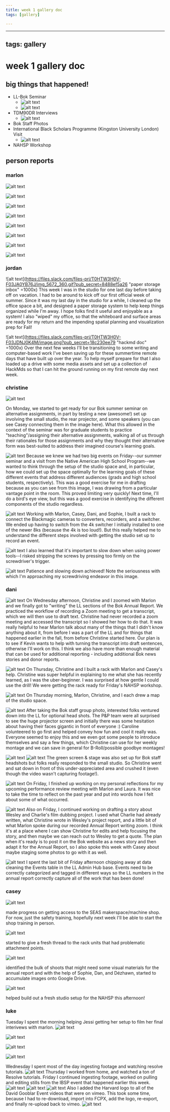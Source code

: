 ```yaml
---
title: week 1 gallery doc
tags: [gallery]

---
```


---
tags: gallery
---

# week 1 gallery doc


## big things that happened!

* LL-Bok Seminar	
    * ![alt text](https://files.slack.com/files-pri/T0HTW3H0V-F03JRF4QNS3/robert-2.jpg?pub_secret=7901bb67f9)
    * ![alt text](https://files.slack.com/files-pri/T0HTW3H0V-F03JZEX72UW/amelia-1.jpg?pub_secret=1f7efd266c)
* TDM90DR Interviews
    * ![alt text](https://files.slack.com/files-pri/T0HTW3H0V-F03K9JFEU2G/20220607.0.001_tdm90dr.hdpinterview.recording-2.jpg?pub_secret=a4ee699a7e)
* Bok Staff Photos
* International Black Scholars Programme (Kingston University London) Visit
    * ![alt text](https://files.slack.com/files-pri/T0HTW3H0V-F03K0TK426A/image_from_ios__1_.jpg?pub_secret=3ffff5f46a)
* NAHSP Workshop

## person reports

### marlon

![alt text](https://files.slack.com/files-pri/T0HTW3H0V-F03K1B0KKEC/default_1.2.1.jpg?pub_secret=13893168e5)

![alt text](https://files.slack.com/files-pri/T0HTW3H0V-F03J8RSC2PP/screen_shot_2022-06-05_at_3.10.26_pm.png?pub_secret=59ef1fa626)

![alt text](https://files.slack.com/files-pri/T0HTW3H0V-F03JC23UZ53/screen_shot_2022-06-06_at_11.00.12_am.png?pub_secret=1048ed9ae1)

![alt text](https://files.slack.com/files-pri/T0HTW3H0V-F03JD666B5L/img_8302-2.jpg?pub_secret=8e38095fb2)

![alt text](https://files.slack.com/files-pri/T0HTW3H0V-F03JGSWBTFF/img_8312.jpeg?pub_secret=c23abc2eb4)

![alt text](https://files.slack.com/files-pri/T0HTW3H0V-F03K9GW3X4G/img_8314.jpeg?pub_secret=4df659428c)

![alt text](https://files.slack.com/files-pri/T0HTW3H0V-F03K285CUEM/image_from_ios.jpg?pub_secret=fbe70b64f1)

![alt text](https://files.slack.com/files-pri/T0HTW3H0V-F03KDFWL0QG/image_from_ios.jpg?pub_secret=25d56e9d02)

### jordan
![alt text](https://files.slack.com/files-pri/T0HTW3H0V-F03JA0YB76J/img_5672_360.gif?pub_secret=8488ef5a26 "paper storage inbox" =1000x)
This week I was in the studio for one last day before taking off on vacation. I had to be around to kick off our first official week of summer. Since it was my last day in the studio for a while, I cleaned up the office space a bit, and designed a paper storage system to help keep things organized while I'm away. I hope folks find it useful and enjoyable as a system! I also "wiped" my office, so that the whiteboard and surface areas are ready for my return and the impending spatial planning and visualization prep for Fall!

![alt text](https://files.slack.com/files-pri/T0HTW3H0V-F03JDNJ0K4M/image.png?pub_secret=18c230ee79 "hackmd doc" =1000x)
Over the next few weeks I'll be transitioning to some writing and computer-based work I've been saving up for these summertime remote days that have built up over the year. To help myself prepare for that I also loaded up a drive with some media assets and set up a collection of HackMds so that I can hit the ground running on my first remote day next week.

### christine
![alt text](https://files.slack.com/files-pri/T0HTW3H0V-F03K0NYEJLT/img_0513.jpg?pub_secret=26e94ee066)

On Monday, we started to get ready for our Bok summer seminar on alternative assignments, in part by testing a new (awesome!) set up involving the small studio, the rear projector, and some speakers (you can see Casey connecting them in the image here). What this allowed in the context of the seminar was for graduate students to practice "teaching"/assigning their alternative assignments, walking all of us through their rationales for those assignments and why they thought their alternative form was best-suited to address their imagined course's learning goals. 

![alt text](https://files.slack.com/files-pri/T0HTW3H0V-F03KDGCPLN5/img_0523.jpg?pub_secret=04b761e55f)
Because we knew we had two big events on Friday--our summer seminar and a visit from the Native American High School Program--we wanted to think through the setup of the studio space and, in particular, how we could set up the space optimally for the learning goals of these different events that address different audiences (grads and high school students, respectively). This was a good exercise for me in drafting because as you can see from this image, I was drawing from a particular vantage point in the room. This proved limiting very quickly! Next time, I'll do a bird's eye view, but this was a good exercise in identifying the different components of the studio regardless. 

![alt text](https://files.slack.com/files-pri/T0HTW3H0V-F03K0P4UARH/img_0520.jpg?pub_secret=3aa3e264a7)
Working with Marlon, Casey, Dani, and Sophie, I built a rack to connect the Blackmagic cameras to converters, recorders, and a switcher. We ended up having to switch from the 4k switcher I initially installed to one of the newer 8ks (because the 4k is too loud!). But this really helped me to understand the different steps involved with getting the studio set up to record an event. 

![alt text](https://files.slack.com/files-pri/T0HTW3H0V-F03JL79Q9U7/img_0518.jpg?pub_secret=71dbfedf0c)
I also learned that it's important to slow down when using power tools--I risked stripping the screws by pressing too firmly on the screwdriver's trigger. 

![alt text](https://files.slack.com/files-pri/T0HTW3H0V-F03JU73R1DL/img_0515.jpg?pub_secret=838ef753b1)
Patience and slowing down achieved! Note the seriousness with which I'm approaching my screwdriving endeavor in this image.

### dani
![alt text](https://files.slack.com/files-pri/T0HTW3H0V-F03KDGAJTSM/annualreportwritingzoom.png?pub_secret=dd03d4124e)
On Wednesday afternoon, Christine and I zoomed with Marlon and we finally got to "writing" the LL sections of the Bok Annual Report. We practiced the workflow of recording a Zoom meeting to get a transcript, which we will then use to draft text. Christine had never recorded a zoom meeting and accessed the transcript so I showed her how to do that. It was really helpful to hear Marlon talk about many of the things that I didn't know anything about it, from before I was a part of the LL and for things that happened earlier in the fall, from before Christine started here. Our plan is to see if Kevin wants to help with turning the transcript into draft sentences, otherwise I'll work on this. I think we also have more than enough material that can be used for additional reporting - including additional Bok news stories and donor reports.

![alt text](https://files.slack.com/files-pri/T0HTW3H0V-F03K0P43G1Z/image_from_ios.jpg?pub_secret=6450482e07)
On Thursday, Christine and I built a rack with Marlon and Casey's help. Christine was super helpful in explaining to me what she has recently learned, as I was the uber-beginner. I was surprised at how gentle I could use the drill! We were getting the rack ready for Friday's NAHSP workshop.

![alt text](https://files.slack.com/files-pri/T0HTW3H0V-F03KQKEFJTA/img_0524.jpg?pub_secret=c534ea2621)
On Thursday morning, Marlon, Christine, and I each drew a map of the studio space. 

![alt text](https://files.slack.com/files-pri/T0HTW3H0V-F03KE3L214H/img_0529.jpg?pub_secret=96456a4f0f)
After taking the Bok staff group photo, interested folks ventured down into the LL for optional head shots. The P&P team were all surprised to see the huge projector screen and initially there was some hesitation about having their faces gigantic in front of everyone :) Caroline volunteered to go first and helped convey how fun and cool it really was. Everyone seemed to enjoy this and we even got some people to introduce themselves and say a few things, which Christine can use for her weekly montage and we can save in general for B-Roll/possible goodbye montages!

![alt text](https://files.slack.com/files-pri/T0HTW3H0V-F03JYGJMHJR/img_0530.jpg?pub_secret=acb60bb936)
![alt text](https://files.slack.com/files-pri/T0HTW3H0V-F03JYGKS59B/img_0531.jpg?pub_secret=022026827d)
The green screen & stage was also set up for Bok staff headshots but folks really responded to the small studio. So Christine went and sat down in front of this under-appreciated area and crushed it (even though the video wasn't capturing footage!).

![alt text](https://files.slack.com/files-pri/T0HTW3H0V-F03K65GGTLJ/screen_shot_2022-06-10_at_11.52.27_am.png?pub_secret=c76ee37bc9)
On Friday, I finished up working on my personal reflections for my upcoming performance review meeting with Marlon and Laura. It was nice to take the time to reflect on the past year and put into words how I felt about some of what occurred. 

![alt text](https://files.slack.com/files-pri/T0HTW3H0V-F03JSFEMUJK/screen_shot_2022-06-10_at_2.47.42_pm.png?pub_secret=856c3d7b3f)
Also on Friday, I continued working on drafting a story about Wesley and Charlie's film dubbing project. I used what Charlie had already written, what Christine wrote in Wesley's project report, and a little bit of what Marlon spoke during our recorded Annual Report writing zoom. I think it's at a place where I can show Christine for edits and help focusing the story, and then maybe we can reach out to Wesley to get a quote. The plan when it's ready is to post it on the Bok website as a news story and then adapt it for the Annual Report, so I also spoke this week with Casey about maybe staging some photos to go with it as well.

![alt text](https://files.slack.com/files-pri/T0HTW3H0V-F03KKTVJUSD/screen_shot_2022-06-10_at_3.16.58_pm.png?pub_secret=18ea2bb16b)
I spent the last bit of Friday afternoon chipping away at data cleaning the Events table in the LL Admin Hub base. Events need to be correctly categorized and tagged in different ways so the LL numbers in the annual report correctly capture all of the work that has been done!

### casey

![alt text](https://files.slack.com/files-pri/T0HTW3H0V-F03K105DH6E/screen_shot_2022-06-09_at_2.09.08_pm.png?pub_secret=311c30c7e0)

made progress on getting access to the SEAS makerspace/machine shop. For now, just the safety training, hopefully next week I'll be able to start the shop training in person. 

![alt text](https://files.slack.com/files-pri/T0HTW3H0V-F03K0TYEKQB/image_from_ios.jpg?pub_secret=0db82563c7)

started to give a fresh thread to the rack units that had problematic attachment points. 

![alt text](https://files.slack.com/files-pri/T0HTW3H0V-F03KL2VEK25/screen_shot_2022-06-10_at_3.56.02_pm.png?pub_secret=30899f9b43)

identified the bulk of shoots that might need some visual materials for the annual report and with the help of Sophie, Dan, and Dézhawn, started to accumulate images onto Google Drive. 

![alt text](https://files.slack.com/files-pri/T0HTW3H0V-F03K7AYLWJF/img_2467.jpg?pub_secret=f6c347889c)

helped build out a fresh studio setup for the NAHSP this afternoon!


### luke
Tuesday I spent the morning helping Jessi getting her setup to film her final interivews with marlon. 
![alt text](https://files.slack.com/files-pri/T0HTW3H0V-F03K74NMG03/20220607.0.001_tdm90dr.hdpinterview.recording_c200.a.h264-4.jpg?pub_secret=c57430a3bd)

![alt text](https://files.slack.com/files-pri/T0HTW3H0V-F03K76TN74J/20220607.0.001_tdm90dr.hdpinterview.recording.3-3.jpg?pub_secret=655ca88eca)

![alt text](https://files.slack.com/files-pri/T0HTW3H0V-F03JSJEDG2K/20220607.0.001_tdm90dr.hdpinterview-1.jpg?pub_secret=65139b0827)

![alt text](https://files.slack.com/files-pri/T0HTW3H0V-F03K9JFEU2G/20220607.0.001_tdm90dr.hdpinterview.recording-2.jpg?pub_secret=a4ee699a7e)

Wednesday I spent most of the day ingesting footage and watching resolve tutorials. 
![alt text](https://files.slack.com/files-pri/T0HTW3H0V-F03K9BL7R52/screen_shot_2022-06-10_at_2.21.13_pm.png?pub_secret=8784683712)
Thursday I worked from home, and watched a ton of Resolve tutorials. 
Friday I continued ingesting footage, worked on pulling and editing stills from the IBSP event that happened earlier this week. ![alt text](https://files.slack.com/files-pri/T0HTW3H0V-F03KWNA7BB2/image_from_ios.jpg?pub_secret=087f8ce4ff)
![alt text](https://files.slack.com/files-pri/T0HTW3H0V-F03K6UQ7J3U/screen_shot_2022-06-10_at_2.14.26_pm.png?pub_secret=fecc3ce892)
![alt text](https://files.slack.com/files-pri/T0HTW3H0V-F03KWMKPSEL/screen_shot_2022-06-10_at_2.15.04_pm.png?pub_secret=0cccfd95e2)
Also I added the Harvard logo to all of the David Gooblar Event videos that were on vimeo. This took some time, because I had to re-download, import into FCPX, add the logo, re-export, and finally re-upload back to vimeo. ![alt text](https://files.slack.com/files-pri/T0HTW3H0V-F03K41UKN21/screen_shot_2022-06-10_at_2.14.02_pm.png?pub_secret=72bbca17d6)
